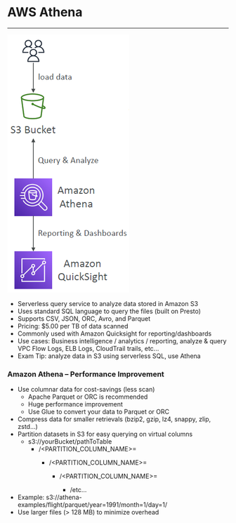 # AWS Athena

---
![AWS Athena](../Image/AWS_Athena.png)
* Serverless query service to analyze data stored in Amazon S3
* Uses standard SQL language to query the files (built on Presto)
* Supports CSV, JSON, ORC, Avro, and Parquet
* Pricing: $5.00 per TB of data scanned
* Commonly used with Amazon Quicksight for reporting/dashboards
* Use cases: Business intelligence / analytics / reporting, analyze & query VPC Flow Logs, ELB Logs, CloudTrail trails, etc...
* Exam Tip: analyze data in S3 using serverless SQL, use Athena
### Amazon Athena – Performance Improvement
* Use columnar data for cost-savings (less scan)
  * Apache Parquet or ORC is recommended
  * Huge performance improvement
  * Use Glue to convert your data to Parquet or ORC
* Compress data for smaller retrievals (bzip2, gzip, lz4, snappy, zlip, zstd…)
* Partition datasets in S3 for easy querying on virtual columns
  * s3://yourBucket/pathToTable
    * /<PARTITION_COLUMN_NAME>=<VALUE>
      * /<PARTITION_COLUMN_NAME>=<VALUE>
        * /<PARTITION_COLUMN_NAME>=<VALUE>
          * /etc…
* Example: s3://athena-examples/flight/parquet/year=1991/month=1/day=1/
* Use larger files (> 128 MB) to minimize overhead
